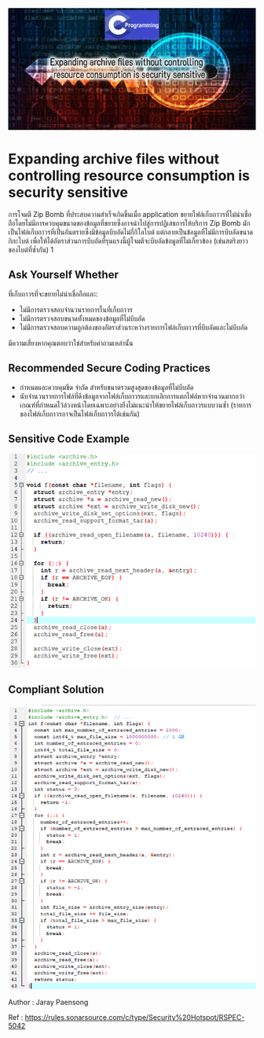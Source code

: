 <img src="60.PNG" >

# Expanding archive files without controlling resource consumption is security sensitive

การโจมตี Zip Bomb ที่ประสบความสำเร็จเกิดขึ้นเมื่อ application ขยายไฟล์เก็บถาวรที่ไม่น่าเชื่อถือโดยไม่มีการควบคุมขนาดของข้อมูลที่ขยายซึ่งอาจนำไปสู่การปฏิเสธการให้บริการ Zip Bomb มักเป็นไฟล์เก็บถาวรที่เป็นอันตรายซึ่งมีข้อมูลบีบอัดไม่กี่กิโลไบต์ แต่กลายเป็นข้อมูลที่ไม่มีการบีบอัดขนาดกิกะไบต์ เพื่อให้ได้อัตราส่วนการบีบอัดที่รุนแรงนี้ผู้โจมตีจะบีบอัดข้อมูลที่ไม่เกี่ยวข้อง (เช่นสตริงยาวของไบต์ที่ซ้ำกัน) 1


## Ask Yourself Whether
ที่เก็บถาวรที่จะขยายไม่น่าเชื่อถือและ:
 * ไม่มีการตรวจสอบจำนวนรายการในที่เก็บถาวร
 * ไม่มีการตรวจสอบขนาดทั้งหมดของข้อมูลที่ไม่บีบอัด
 * ไม่มีการตรวจสอบความถูกต้องของอัตราส่วนระหว่างรายการไฟล์เก็บถาวรที่บีบอัดและไม่บีบอัด

มีความเสี่ยงหากคุณตอบว่าใช่สำหรับคำถามเหล่านั้น
## Recommended Secure Coding Practices
* กำหนดและควบคุมขีด จำกัด สำหรับขนาดรวมสูงสุดของข้อมูลที่ไม่บีบอัด
* นับจำนวนรายการไฟล์ที่ดึงข้อมูลจากไฟล์เก็บถาวรและยกเลิกการแตกไฟล์หากจำนวนมากกว่าเกณฑ์ที่กำหนดไว้ล่วงหน้าโดยเฉพาะอย่างยิ่งไม่แนะนำให้ขยายไฟล์เก็บถาวรแบบวนซ้ำ (รายการของไฟล์เก็บถาวรอาจเป็นไฟล์เก็บถาวรได้เช่นกัน)

## Sensitive Code Example

<img src="61.PNG" >

## Compliant Solution

<img src="62.PNG"  >

Author : Jaray Paensong

Ref : https://rules.sonarsource.com/c/type/Security%20Hotspot/RSPEC-5042
